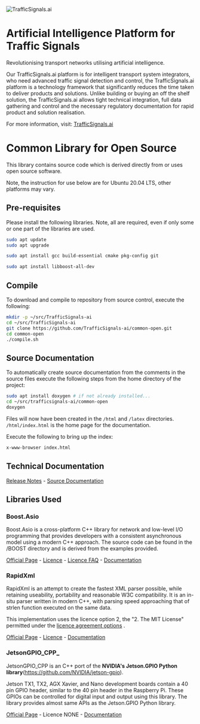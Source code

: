 ![TrafficSignals.ai](https://trafficsignals164508950.files.wordpress.com/2021/03/cropped-momenteo-profile.png)

# Artificial Intelligence Platform for Traffic Signals

Revolutionising transport networks utilising artificial intelligence. 

Our TrafficSignals.ai platform is for intelligent transport system integrators, who need advanced traffic signal detection and control, the TrafficSignals.ai platform is a technology framework that significantly reduces the time taken to deliver products and solutions. Unlike building or buying an off the shelf solution, the TrafficSignals.ai allows tight technical integration, full data gathering and control and the necessary regulatory documentation for rapid product and solution realisation.

For more information, visit: [TrafficSignals.ai](http://TrafficSignals.ai)

# Common Library for Open Source

This library contains source code which is derived directly from or uses open source software. 

Note, the instruction for use below are for Ubuntu 20.04 LTS, other platforms may vary.  

## Pre-requisites 

Please install the following libraries. Note, all are required, even if only some or one part of the libraries are used. 

```Bash
sudo apt update
sudo apt upgrade

sudo apt install gcc build-essential cmake pkg-config git

sudo apt install libboost-all-dev 
```

## Compile

To download and compile to repository from source control, execute the following: 

```Bash
mkdir -p ~/src/TrafficSignals-ai
cd ~/src/TrafficSignals-ai
git clone https://github.com/TrafficSignals-ai/common-open.git
cd common-open
./compile.sh
```

## Source Documentation 

To automatically create source documentation from the comments in the source files execute the following steps from the home directory of the project:

```Bash
sudo apt install doxygen # if not already installed...
cd ~/src/trafficsignals-ai/common-open
doxygen
```
Files will now have been created in the ```/html``` and ```/latex``` directories. ```/html/index.html``` is the home page for the documentation.

Execute the following to bring up the index: 

```Bash
x-www-browser index.html
```

## Technical Documentation

[Release Notes](ReleaseNotes.md) - [Source Documentation](html/index.html)

## Libraries Used

### Boost.Asio

Boost.Asio is a cross-platform C++ library for network and low-level I/O programming that provides developers with a consistent asynchronous model using a modern C++ approach. The source code can be found in the /BOOST directory and is derived from the examples provided. 

[Official Page](https://www.boost.org/doc/libs/1_76_0/doc/html/boost_asio.html) - [Licence](BOOST/BOOST_LICENSE_1_0.txt) - [Licence FAQ](https://www.boost.org/users/license.html#FAQ) - [Documentation](https://www.boost.org/doc/libs/1_76_0/doc/html/boost_asio/reference.html)

### RapidXml

RapidXml is an attempt to create the fastest XML parser possible, while retaining useability, portability and reasonable W3C compatibility. It is an in-situ parser written in modern C++, with parsing speed approaching that of strlen function executed on the same data.

This implementation uses the licence option 2, the "2. The MIT License" permitted under the [licence agreement options](http://rapidxml.sourceforge.net/license.txt) .

[Official Page](http://rapidxml.sourceforge.net/) - [Licence](rapidxml/licence.txt) - [Documentation](http://rapidxml.sourceforge.net/manual.html)

### JetsonGPIO_CPP_
JetsonGPIO_CPP is an C++ port of the **NVIDIA's Jetson.GPIO Python library**(https://github.com/NVIDIA/jetson-gpio).    

Jetson TX1, TX2, AGX Xavier, and Nano development boards contain a 40 pin GPIO header, similar to the 40 pin header in the Raspberry Pi. These GPIOs can be controlled for digital input and output using this library. The library provides almost same APIs as the Jetson.GPIO Python library.  


[Official Page](https://github.com/caoyangjiang/JetsonGPIO_CPP) - Licence NONE - [Documentation](include/JetsonGPIO_CPP/README.md)

